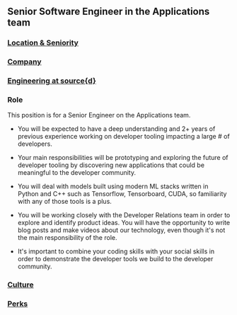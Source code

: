 Senior Software Engineer in the Applications team
------------------------------------------

### [Location & Seniority](../sf-location-seniority-section.md)

### [Company](../company-section.md)

### [Engineering at source{d}](../engineering-section.md)

### Role

This position is for a Senior Engineer on the Applications team. 

- You will be expected to have a deep understanding and 2+ years of previous experience working on developer tooling impacting a large # of developers. 

- Your main responsibilities will be prototyping and exploring the future of developer tooling by discovering new applications that could be meaningful to the developer community. 

- You will deal with models built using modern ML stacks written in Python and C++ such as Tensorflow, Tensorboard, CUDA, so familiarity with any of those tools is a plus.

- You will be working closely with the Developer Relations team in order to explore and identify product ideas. You will have the opportunity to write blog posts and make videos about our technology, even though it's not the main responsibility of the role. 

- It's important to combine your coding skills with your social skills in order to demonstrate the developer tools we build to the developer community. 

### [Culture](../sf-culture-section.md)

### [Perks](../sf-perks-section.md)